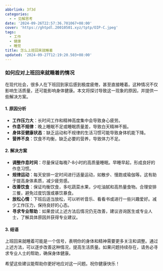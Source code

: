 ```yaml
---
abbrlink: 3f3d
categories:
  - - 见解思考
date: '2024-09-26T22:57:36.701067+08:00'
cover: 'https://ghtpdl.20010501.xyz/tptp/OIP-C.jpeg'
tags:
  - 工作
  - 健康
  - 睡觉
title: 怎么上班回来就睡着
updated: '2024-09-27T12:19:20.503+08:00'
---
```

### 如何应对上班回来就睡着的情况

在现代社会，很多人在下班回到家后感到极度疲倦，甚至直接睡着。这种情况不仅影响生活质量，还可能影响身体健康。本文将探讨导致这一现象的原因，并提供一些解决方案。

#### 1. 原因分析

- **工作压力大**：长时间工作和精神高度集中会导致身心疲劳。
- **作息不规律**：晚上睡眠不足或睡眠质量差，导致白天精神不振。
- **身体亚健康状态**：缺乏运动和不规律的生活习惯可能导致身体机能下降。
- **营养不良**：饮食不均衡，缺乏必要的营养，导致体力不足。

#### 2. 解决方案

- **调整作息时间**：尽量保证每晚7-8小时的高质量睡眠。早睡早起，形成良好的作息习惯。
- **规律运动**：每天安排一定时间进行适量运动，如散步、慢跑或瑜伽等。这有助于提高身体素质，减少疲劳感。
- **改善饮食**：保证均衡饮食，多吃蔬菜水果，少吃油腻和高热量食物。合理安排三餐，避免过度饥饿或暴饮暴食。
- **放松心情**：下班后适当放松，可以听听音乐、看看书或进行一些兴趣爱好。减少工作压力，保持良好的心态。
- **寻求专业帮助**：如果尝试上述方法后情况仍无改善，建议咨询医生或专业人士，了解具体原因并获得专业建议。

#### 3. 结语

上班回来就睡着可能是一个信号，表明你的身体和精神需要更多关注和调整。通过上述方法，可以逐步改善这种情况，提高生活质量。如果问题持续存在，请务必寻求专业人士的帮助，确保身体健康。

希望这些建议能帮助你更好地应对这一问题。祝你健康快乐！
